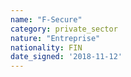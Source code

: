 ```yaml
---
name: "F-Secure"
category: private_sector
nature: "Entreprise"
nationality: FIN
date_signed: '2018-11-12'
---
```

    